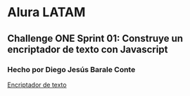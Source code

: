 # Alura LATAM

## Challenge ONE Sprint 01: Construye un encriptador de texto con Javascript

### Hecho por Diego Jesús Barale Conte

[Encriptador de texto](https://barcont.github.io/ALURA---Challenge-ONE-Sprint-01/)